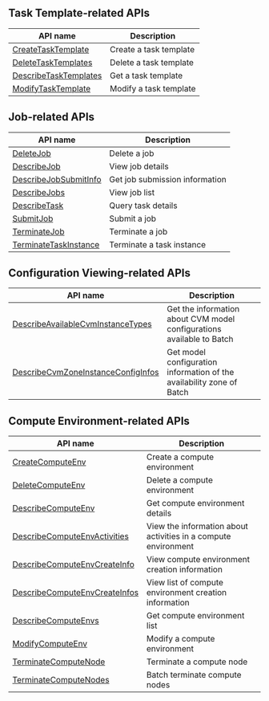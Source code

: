 ## Task Template-related APIs

| API name | Description |
|---------|---------|
| [CreateTaskTemplate](https://cloud.tencent.com/document/api/599/30569) | Create a task template |
| [DeleteTaskTemplates](https://cloud.tencent.com/document/api/599/30567) | Delete a task template |
| [DescribeTaskTemplates](https://cloud.tencent.com/document/api/599/30565) | Get a task template |
| [ModifyTaskTemplate](https://cloud.tencent.com/document/api/599/30491) | Modify a task template |

## Job-related APIs

| API name | Description |
|---------|---------|
| [DeleteJob](https://cloud.tencent.com/document/api/599/30563) | Delete a job |
| [DescribeJob](https://cloud.tencent.com/document/api/599/30561) | View job details |
| [DescribeJobSubmitInfo](https://cloud.tencent.com/document/api/599/30559) | Get job submission information |
| [DescribeJobs](https://cloud.tencent.com/document/api/599/30557) | View job list |
| [DescribeTask](https://cloud.tencent.com/document/api/599/30555) | Query task details |
| [SubmitJob](https://cloud.tencent.com/document/api/599/30549) | Submit a job |
| [TerminateJob](https://cloud.tencent.com/document/api/599/30547) | Terminate a job |
| [TerminateTaskInstance](https://cloud.tencent.com/document/api/599/30489) | Terminate a task instance |

## Configuration Viewing-related APIs

| API name | Description |
|---------|---------|
| [DescribeAvailableCvmInstanceTypes](https://cloud.tencent.com/document/api/599/30545) | Get the information about CVM model configurations available to Batch |
| [DescribeCvmZoneInstanceConfigInfos](https://cloud.tencent.com/document/api/599/30543) | Get model configuration information of the availability zone of Batch |

## Compute Environment-related APIs

| API name | Description |
|---------|---------|
| [CreateComputeEnv](https://cloud.tencent.com/document/api/599/30521) | Create a compute environment |
| [DeleteComputeEnv](https://cloud.tencent.com/document/api/599/30519) | Delete a compute environment |
| [DescribeComputeEnv](https://cloud.tencent.com/document/api/599/30517) | Get compute environment details |
| [DescribeComputeEnvActivities](https://cloud.tencent.com/document/api/599/30515) | View the information about activities in a compute environment|
| [DescribeComputeEnvCreateInfo](https://cloud.tencent.com/document/api/599/30513) | View compute environment creation information |
| [DescribeComputeEnvCreateInfos](https://cloud.tencent.com/document/api/599/30511) | View list of compute environment creation information |
| [DescribeComputeEnvs](https://cloud.tencent.com/document/api/599/30509) | Get compute environment list |
| [ModifyComputeEnv](https://cloud.tencent.com/document/api/599/30507) | Modify a compute environment |
| [TerminateComputeNode](https://cloud.tencent.com/document/api/599/30505) | Terminate a compute node |
| [TerminateComputeNodes](https://cloud.tencent.com/document/api/599/30485) | Batch terminate compute nodes |


